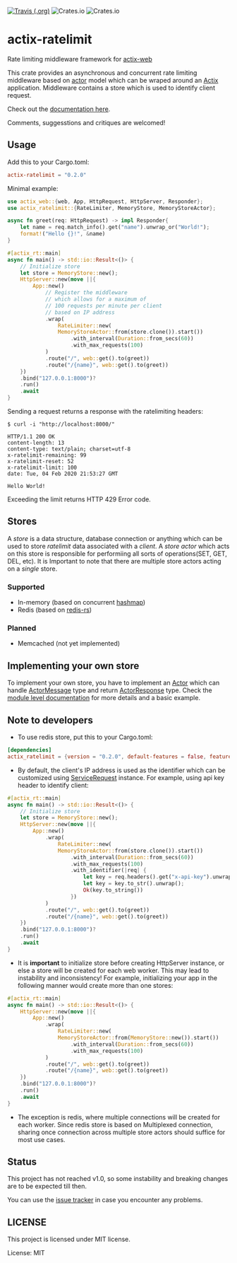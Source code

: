 [![Travis (.org)](https://img.shields.io/travis/TerminalWitchcraft/actix-ratelimit?label=build&style=for-the-badge)](https://travis-ci.com/TerminalWitchcraft/actix-ratelimit) ![Crates.io](https://img.shields.io/crates/v/actix-ratelimit?style=for-the-badge) ![Crates.io](https://img.shields.io/crates/l/actix-ratelimit?style=for-the-badge) 
# actix-ratelimit 


Rate limiting middleware framework for [actix-web](https://actix.rs/)

This crate provides an asynchronous and concurrent rate limiting middleware based on [actor](https://www.wikiwand.com/en/Actor_model)
model which can be wraped around an [Actix](https://actix.rs/) application. Middleware contains a store which is used to
identify client request.

Check out the [documentation here](https://docs.rs/actix-ratelimit/0.2.0).

Comments, suggesstions and critiques are welcomed!

## Usage
Add this to your Cargo.toml:
```toml
actix-ratelimit = "0.2.0"
```

Minimal example:

```rust
use actix_web::{web, App, HttpRequest, HttpServer, Responder};
use actix_ratelimit::{RateLimiter, MemoryStore, MemoryStoreActor};

async fn greet(req: HttpRequest) -> impl Responder{
    let name = req.match_info().get("name").unwrap_or("World!");
    format!("Hello {}!", &name)
}

#[actix_rt::main]
async fn main() -> std::io::Result<()> {
    // Initialize store
    let store = MemoryStore::new();
    HttpServer::new(move ||{
        App::new()
            // Register the middleware
            // which allows for a maximum of
            // 100 requests per minute per client
            // based on IP address
            .wrap(
                RateLimiter::new(
                MemoryStoreActor::from(store.clone()).start())
                    .with_interval(Duration::from_secs(60))
                    .with_max_requests(100)
            )
            .route("/", web::get().to(greet))
            .route("/{name}", web::get().to(greet))
    })
    .bind("127.0.0.1:8000")?
    .run()
    .await
}
```
Sending a request returns a response with the ratelimiting headers:
```shell
$ curl -i "http://localhost:8000/"

HTTP/1.1 200 OK
content-length: 13
content-type: text/plain; charset=utf-8
x-ratelimit-remaining: 99
x-ratelimit-reset: 52
x-ratelimit-limit: 100
date: Tue, 04 Feb 2020 21:53:27 GMT

Hello World!
```
Exceeding the limit returns HTTP 429 Error code.

## Stores

A _store_ is a data structure, database connection or anything which can be used to store
_ratelimit_ data associated with a _client_. A _store actor_ which acts on this store is
responsible for performiing all sorts of operations(SET, GET, DEL, etc). It is Important to
note that there are multiple store actors acting on a _single_ store.


### Supported
- In-memory (based on concurrent [hashmap](https://github.com/xacrimon/dashmap))
- Redis (based on [redis-rs](https://github.com/mitsuhiko/redis-rs))

### Planned
- Memcached (not yet implemented)

## Implementing your own store

To implement your own store, you have to implement an [Actor](https://actix.rs/actix/actix/trait.Actor.html) which can handle [ActorMessage](enum.ActorMessage.html) type
and return [ActorResponse](enum.ActorResponse.html) type. Check the [module level documentation](stores/index.html) for
more details and a basic example.

## Note to developers

* To use redis store, put this to your Cargo.toml:
```toml
[dependencies]
actix_ratelimit = {version = "0.2.0", default-features = false, features = ["redis-store"]}
```

* By default, the client's IP address is used as the identifier which can be customized
using [ServiceRequest](https://docs.rs/actix-web/2.0.0/actix_web/dev/struct.ServiceRequest.html) instance.
For example, using api key header to identify client:
```rust
#[actix_rt::main]
async fn main() -> std::io::Result<()> {
    // Initialize store
    let store = MemoryStore::new();
    HttpServer::new(move ||{
        App::new()
            .wrap(
                RateLimiter::new(
                MemoryStoreActor::from(store.clone()).start())
                    .with_interval(Duration::from_secs(60))
                    .with_max_requests(100)
                    .with_identifier(|req| {
                        let key = req.headers().get("x-api-key").unwrap();
                        let key = key.to_str().unwrap();
                        Ok(key.to_string())
                    })
            )
            .route("/", web::get().to(greet))
            .route("/{name}", web::get().to(greet))
    })
    .bind("127.0.0.1:8000")?
    .run()
    .await
}
```

* It is **important** to initialize store before creating HttpServer instance, or else a store
will be created for each web worker. This may lead to instability and inconsistency! For
example, initializing your app in the following manner would create more than one stores:
```rust
#[actix_rt::main]
async fn main() -> std::io::Result<()> {
    HttpServer::new(move ||{
        App::new()
            .wrap(
                RateLimiter::new(
                MemoryStoreActor::from(MemoryStore::new()).start())
                    .with_interval(Duration::from_secs(60))
                    .with_max_requests(100)
            )
            .route("/", web::get().to(greet))
            .route("/{name}", web::get().to(greet))
    })
    .bind("127.0.0.1:8000")?
    .run()
    .await
}
```

* The exception is redis, where multiple connections will be
created for each worker. Since redis store is based on Multiplexed connection, sharing once
connection across multiple store actors should suffice for most use cases.


## Status
This project has not reached v1.0, so some instability and breaking changes are to be expected
till then.

You can use the [issue tracker](https://github.com/TerminalWitchcraft/actix-ratelimit/issues) in case you encounter any problems.

## LICENSE
This project is licensed under MIT license.

License: MIT


